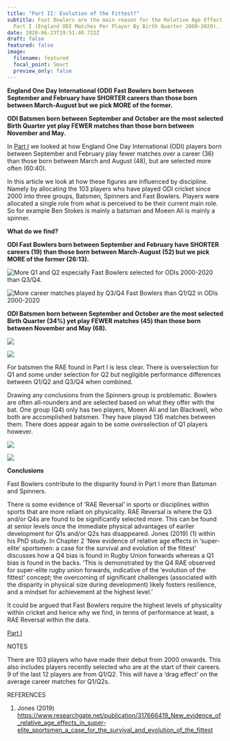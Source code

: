 ```yaml
---
title: "Part II: Evolution of the Fittest?"
subtitle: Fast Bowlers are the main reason for the Relative Age Effect found in
  Part I (England ODI Matches Per Player By Birth Quarter 2000-2020).
date: 2020-06-23T19:51:40.722Z
draft: false
featured: false
image:
  filename: featured
  focal_point: Smart
  preview_only: false
---
```

**England One Day International (ODI) Fast Bowlers born between September and February have SHORTER careers than those born between March-August but we pick MORE of the former.**

**ODI Batsmen born between September and October are the most selected Birth Quarter yet play FEWER matches than those born between November and May.**

In [Part I](https://onemoresummer.co.uk/post/but-weve-just-won-a-world-cup/) we looked at how England One Day International (ODI) players born between September and February play fewer matches over a career (36) than those born between March and August (48), but are selected more often (60:40).

In this article we look at how these figures are influenced by discipline. Namely by allocating the 103 players who have played ODI cricket since 2000 into three groups, Batsmen, Spinners and Fast Bowlers. Players were allocated a single role from what is perceived to be their current main role. So for example Ben Stokes is mainly a batsman and Moeen Ali is mainly a spinner.

**What do we find?**

**ODI Fast Bowlers born between September and February have SHORTER careers (19) than those born between March-August (52) but we pick MORE of the former (26:13).**

![More Q1 and Q2 especially Fast Bowlers selected for ODIs 2000-2020 than Q3/Q4.](fastbowlersbyqtrodi2000-2020.png "Number of Fast Bowlers selected for ODIs 2000-2020 By Birth Quarter")

![More career matches played by Q3/Q4 Fast Bowlers than Q1/Q2 in ODIs 2000-2020](fastbowlersmatchesbyqtrodi2000-2020.png "Matches Played By Fast Bowlers By Qtr in ODIs 2000-2020")

**ODI Batsmen born between September and October are the most selected Birth Quarter (34%) yet play FEWER matches (45) than those born between November and May (68).**

![](batsmenbyqtrodi2000-2020.png)

![](matchesperbatsmenbyqtrodi2000-2020.png)

For batsmen the RAE found in Part I is less clear. There is overselection for Q1 and some under selection for Q2 but negligible performance differences between Q1/Q2 and Q3/Q4 when combined.

Drawing any conclusions from the Spinners group is problematic. Bowlers are often all-rounders and are selected based on what they offer with the bat. One group (Q4) only has two players, Moeen Ali and Ian Blackwell, who both are accomplished batsmen. They have played 136 matches between them. There does appear again to be some overselection of Q1 players however.

![](spinnersselectedbyqtrodi2000-2020.png)



![](matchesperspinnerbyqtrodi2000-2020.png)

**Conclusions**

Fast Bowlers contribute to the disparity found in Part I more than Batsman and Spinners.

There is some evidence of ‘RAE Reversal’ in sports or disciplines within sports that are more reliant on physicality. RAE Reversal is where the Q3 and/or Q4s are found to be significantly selected more. This can be found at senior levels once the immediate physical advantages of earlier development for Q1s and/or Q2s has disappeared. Jones (2019) (1) within his PhD study. In Chapter 2 ‘New evidence of relative age effects in ‘super-elite’ sportsmen: a case for the survival and evolution of the fittest’ discusses how a Q4 bias is found in Rugby Union forwards whereas a Q1 bias is found in the backs. ‘This is demonstrated by the Q4 RAE observed for super-elite rugby union forwards, indicative of the ‘evolution of the fittest’ concept; the overcoming of significant challenges (associated with the disparity in physical size during development) likely fosters resilience, and a mindset for achievement at the highest level.’ 

It could be argued that Fast Bowlers require the highest levels of physicality within cricket and hence why we find, in terms of performance at least, a RAE Reversal within the data.

[Part I](https://onemoresummer.co.uk/post/but-weve-just-won-a-world-cup/)



NOTES

There are 103 players who have made their debut from 2000 onwards. This also includes players recently selected who are at the start of their careers. 9 of the last 12 players are from Q1/Q2. This will have a ‘drag effect’ on the average career matches for Q1/Q2s.

REFERENCES

1. Jones (2019) <https://www.researchgate.net/publication/317666419_New_evidence_of_relative_age_effects_in_super-elite_sportsmen_a_case_for_the_survival_and_evolution_of_the_fittest>
